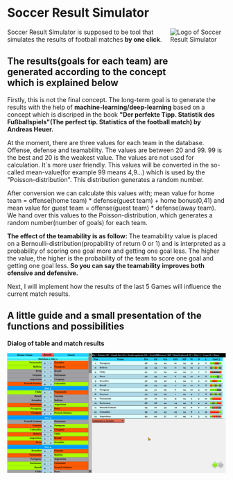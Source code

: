 # Soccer Result Simulator

<img src="https://github.com/M87-virgo/soccer_result_smltr/blob/main/misc_icons/appIcon.ico" align="right"
     alt="Logo of Soccer Result Simulator" width="128" height="128">
     
Soccer Result Simulator is supposed to be tool that simulates the results of football matches **by one click**.

## The results(goals for each team) are generated according to the concept which is explained below
Firstly, this is not the final concept. The long-term goal is to generate the results with the help of **machine-learning/deep-learning**
based on a concept which is discriped in the book **"Der perfekte Tipp. Statistik des Fußballspiels"(The perfect tip. Statistics of the football match) by Andreas Heuer.**

At the moment, there are three values for each team in the database. Offense, defense and teamability. The values are between 20 and 99.
99 is the best and 20 is the weakest value. The values are not used for calculation. It´s more user friendly. 
This values will be converted in the so-called mean-value(for example 99 means 4,9...) which is used by the "Poisson-distribution".
This distribution generates a random number.

After conversion we can calculate this values with;
mean value for home team = offense(home team) * defense(guest team) + home bonus(0,41)
and mean value for guest team = offense(guest team) * defense(away team).
We hand over this values to the Poisson-distribution, which generates a random number(number of goals) for each team.

**The effect of the teamability is as follow:**
The teamability value is placed on a Bernoulli-distribution(propability of return 0 or 1) and is interpreted as a probability of scoring one goal more and getting one goal less.
The higher the value, the higher is the probability of the team to score one goal and getting one goal less. **So you can say the teamability improves both ofensive and defensive.**

 Next, I will implement how the results of the last 5 Games will influence the current match results.

## A little guide and a small presentation of the functions and possibilities
**Dialog of table and match results**
<p align="center">
  <img src="https://github.com/M87-virgo/soccer_result_smltr/blob/main/misc_icons/Neuer%20Ordner/example1.png" alt="Example 1" width="738">
</p>
